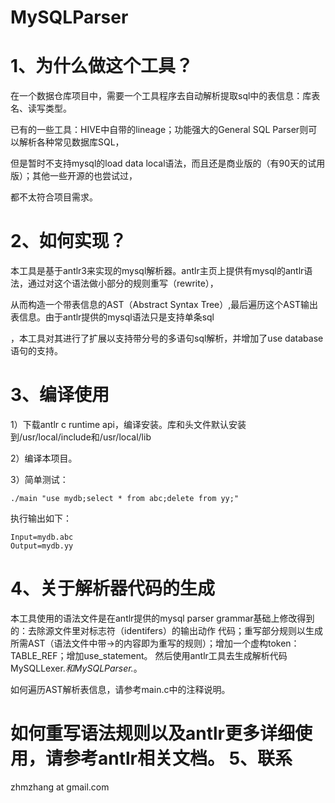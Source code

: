 MySQLParser
===========

1、为什么做这个工具？
====
在一个数据仓库项目中，需要一个工具程序去自动解析提取sql中的表信息：库表名、读写类型。

已有的一些工具：HIVE中自带的lineage；功能强大的General SQL Parser则可以解析各种常见数据库SQL，

但是暂时不支持mysql的load data local语法，而且还是商业版的（有90天的试用版）；其他一些开源的也尝试过，

都不太符合项目需求。

2、如何实现？
====
本工具是基于antlr3来实现的mysql解析器。antlr主页上提供有mysql的antlr语法，通过对这个语法做小部分的规则重写（rewrite），

从而构造一个带表信息的AST（Abstract Syntax Tree）,最后遍历这个AST输出表信息。由于antlr提供的mysql语法只是支持单条sql

，本工具对其进行了扩展以支持带分号的多语句sql解析，并增加了use database语句的支持。

3、编译使用
====
1）下载antlr c runtime api，编译安装。库和头文件默认安装到/usr/local/include和/usr/local/lib

2）编译本项目。

3）简单测试：

    ./main "use mydb;select * from abc;delete from yy;"
执行输出如下：

    Input=mydb.abc
    Output=mydb.yy

4、关于解析器代码的生成
====
本工具使用的语法文件是在antlr提供的mysql parser grammar基础上修改得到的：去除源文件里对标志符（identifers）的输出动作
代码；重写部分规则以生成所需AST（语法文件中带->的内容即为重写的规则）；增加一个虚构token：TABLE_REF；增加use_statement。
然后使用antlr工具去生成解析代码MySQLLexer.*和MySQLParser.*。

如何遍历AST解析表信息，请参考main.c中的注释说明。

如何重写语法规则以及antlr更多详细使用，请参考antlr相关文档。
5、联系
====
zhmzhang at gmail.com